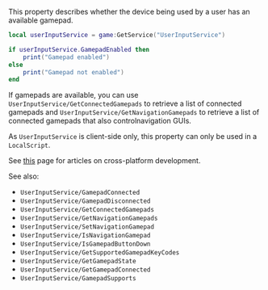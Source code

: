 This property describes whether the device being used by a user has an
available gamepad.

```lua
local userInputService = game:GetService("UserInputService")

if userInputService.GamepadEnabled then
	print("Gamepad enabled")
else
	print("Gamepad not enabled")
end
```

If gamepads are available, you can use
`UserInputService/GetConnectedGamepads` to retrieve a list of connected
gamepads and `UserInputService/GetNavigationGamepads` to retrieve a list
of connected gamepads that also controlnavigation GUIs.

As `UserInputService` is client-side only, this property can only be used
in a `LocalScript`.

See [this][1] page for articles on cross-platform development.

See also:

- `UserInputService/GamepadConnected`
- `UserInputService/GamepadDisconnected`
- `UserInputService/GetConnectedGamepads`
- `UserInputService/GetNavigationGamepads`
- `UserInputService/SetNavigationGamepad`
- `UserInputService/IsNavigationGamepad`
- `UserInputService/IsGamepadButtonDown`
- `UserInputService/GetSupportedGamepadKeyCodes`
- `UserInputService/GetGamepadState`
- `UserInputService/GetGamepadConnected`
- `UserInputService/GamepadSupports`

[1]: /learn-roblox/cross-platform
